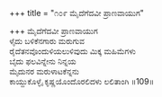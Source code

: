 +++
title = "೧೦೯ ಮೈದೆಗೆದವೀ ಪ್ರಾಣವಾಯುಗ"

+++
ಮೈದೆಗೆದವೀ ಪ್ರಾಣವಾಯುಗ  
ಳೈದು ಬಳಿಕೆನಗಾರು ಮರುಗುವ   
ರೈದೆತನವೊಂದುಳಿಯಲುಳಿವುದು ಮಿಕ್ಕ ಮಹಿಮೆಗಳು  
ಬೈದು ಫಲವಿನ್ನೇನು ನಿನ್ನಯ   
ಮೈದುನರ ಮರುಳಾಟಕೆನ್ನನು  
ಕಾಯ್ದುಕೊಳ್ಳೈ ಕೃಷ್ಣಯೊಂದೊರಲಿದಳು ಲಲಿತಾಂಗಿ   ॥109॥